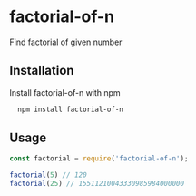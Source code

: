 
# factorial-of-n

Find factorial of given number


## Installation

Install factorial-of-n with npm

```bash
  npm install factorial-of-n
```
    
## Usage

```javascript
const factorial = require('factorial-of-n');

factorial(5) // 120
factorial(25) // 15511210043330985984000000

```
